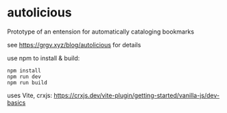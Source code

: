 # autolicious
Prototype of an entension for automatically cataloging bookmarks

see https://grgv.xyz/blog/autolicious for details

use npm to install & build:
```
npm install
npm run dev
npm run build
```

uses Vite, crxjs:
https://crxjs.dev/vite-plugin/getting-started/vanilla-js/dev-basics
